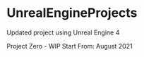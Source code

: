 # UnrealEngineProjects
Updated project using Unreal Engine 4

Project Zero - WIP
Start From: August 2021
